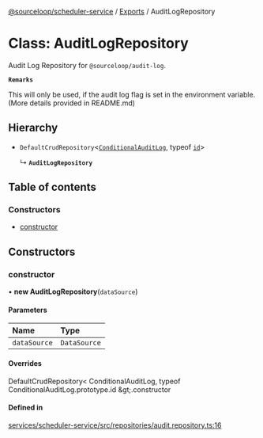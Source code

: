 [@sourceloop/scheduler-service](../README.md) / [Exports](../modules.md) / AuditLogRepository

# Class: AuditLogRepository

Audit Log Repository for `@sourceloop/audit-log`.

**`Remarks`**

This will only be used, if the audit log flag is set in the environment variable. (More details provided in README.md)

## Hierarchy

- `DefaultCrudRepository`<[`ConditionalAuditLog`](ConditionalAuditLog.md), typeof [`id`](ConditionalAuditLog.md#id)\>

  ↳ **`AuditLogRepository`**

## Table of contents

### Constructors

- [constructor](AuditLogRepository.md#constructor)

## Constructors

### constructor

• **new AuditLogRepository**(`dataSource`)

#### Parameters

| Name | Type |
| :------ | :------ |
| `dataSource` | `DataSource` |

#### Overrides

DefaultCrudRepository&lt;
  ConditionalAuditLog,
  typeof ConditionalAuditLog.prototype.id
\&gt;.constructor

#### Defined in

[services/scheduler-service/src/repositories/audit.repository.ts:16](https://github.com/sourcefuse/loopback4-microservice-catalog/blob/089fc2dc0/services/scheduler-service/src/repositories/audit.repository.ts#L16)
